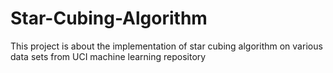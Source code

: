 # Star-Cubing-Algorithm
This project is about the implementation of star cubing algorithm on various data sets from UCI machine learning repository

